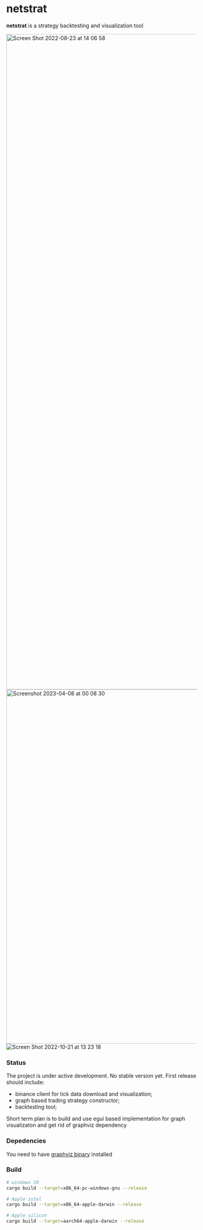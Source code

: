 # netstrat
**netstrat** is a strategy backtesting and visualization tool

<img width="1728" alt="Screen Shot 2022-08-23 at 14 06 58" src="https://user-images.githubusercontent.com/32969427/186132111-9bce80c2-fe13-4208-9d02-2ede064d5ed5.png">

<img width="934" alt="Screenshot 2023-04-08 at 00 08 30" src="https://user-images.githubusercontent.com/32969427/230716449-e3346837-411f-4b3e-a7ad-a61e3b4d8fd0.png">

<img alt="Screen Shot 2022-10-21 at 13 23 18" src="https://user-images.githubusercontent.com/32969427/197162032-ba3efb31-af82-4f41-ad0b-25de5bc4834e.png">

### Status
The project is under active development. No stable version yet. First release should include:
- binance client for tick data download and visualization;
- graph based trading strategy constructor;
- backtesting tool;

Short term plan is to build and use egui based implementation for graph visualizaton and get rid of graphviz dependency

### Depedencies
You need to have [graphviz binary](https://graphviz.org/download/) installed

### Build
```bash
# windows 10
cargo build --target=x86_64-pc-windows-gnu --release
```
```bash
# Apple intel
cargo build --target=x86_64-apple-darwin --release
```
```bash
# Apple silicon
cargo build --target=aarch64-apple-darwin --release
```
